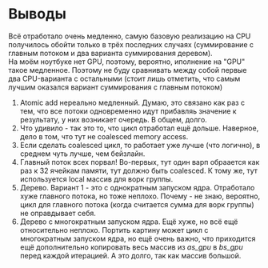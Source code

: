 # Выводы  
Всё отработало очень медленно, самую базовую реализацию на CPU получилось обойти только в трёх последних случаях (суммирование с главным потоком и два варианта суммирования деревом).  
На моём ноутбуке нет GPU, поэтому, вероятно, иполнение на "GPU" такое медленное. Поэтому не буду сравнивать между собой первые два CPU-варианта с остальными (стоит лишь отметить, что самым лучшим оказался вариант суммирования с главным потоком)  
1. Atomic add нереально медленный. Думаю, это связано как раз с тем, что все потоки одновременно идут прибавляь значение к результату, у них возникает очередь. В общем, долго.  
2. Что удивило - так это то, что цикл отработал ещё дольше. Наверное, дело в том, что тут не coalesced memory access.  
3. Если сделать coalesced цикл, то работает уже лучше (что логично), в среднем чуть лучше, чем бейзлайн.  
4. Главный поток всех порвал! Во-первых, тут один варп обраается как раз к 32 ячейкам памяти, тут должно быть coalesced. К тому же, тут используется local массив для ворк группы.  
5. Дерево. Вариант 1 - это с однократным запуском ядра. Отработало хуже главного потока, но тоже неплохо. Почему - не знаю, вероятно, цикл для главного потока (когда считается сумма для ворк группы) не оправдывает себя.  
6. Дерево с многократным запуском ядра. Ещё хуже, но всё ещё относительно неплохо. Портить картину может цикл с многократным запуском ядра, но ещё очень важно, что приходится ещё дополнительно копировать весь массив из *as_gpu* в *bs_gpu* перед каждой итерацией. А это долго, так как массив большой.